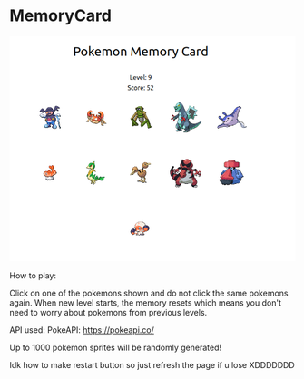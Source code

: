 # MemoryCard
![alt text](./screenshot.png)

How to play: 

Click on one of the pokemons shown and do not click the same pokemons again. When new level starts, the memory resets which means you don't need to worry about pokemons from previous levels. 

API used: PokeAPI: https://pokeapi.co/

Up to 1000 pokemon sprites will be randomly generated!

Idk how to make restart button so just refresh the page if u lose XDDDDDDD
